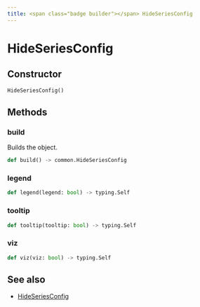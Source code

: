 ```yaml
---
title: <span class="badge builder"></span> HideSeriesConfig
---
```

# <span class="badge builder"></span> HideSeriesConfig

## Constructor

```python
HideSeriesConfig()
```
## Methods

### <span class="badge object-method"></span> build

Builds the object.

```python
def build() -> common.HideSeriesConfig
```

### <span class="badge object-method"></span> legend

```python
def legend(legend: bool) -> typing.Self
```

### <span class="badge object-method"></span> tooltip

```python
def tooltip(tooltip: bool) -> typing.Self
```

### <span class="badge object-method"></span> viz

```python
def viz(viz: bool) -> typing.Self
```

## See also

 * <span class="badge object-type-class"></span> [HideSeriesConfig](./object-HideSeriesConfig.md)
